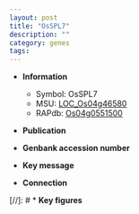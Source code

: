 ```yaml
---
layout: post
title: "OsSPL7"
description: ""
category: genes
tags: 
---
```


* **Information**  
    + Symbol: OsSPL7  
    + MSU: [LOC_Os04g46580](http://rice.uga.edu/cgi-bin/ORF_infopage.cgi?orf=LOC_Os04g46580)  
    + RAPdb: [Os04g0551500](http://rapdb.dna.affrc.go.jp/viewer/gbrowse_details/irgsp1?name=Os04g0551500)  

* **Publication**  

* **Genbank accession number**  

* **Key message**  

* **Connection**  

[//]: # * **Key figures**  


